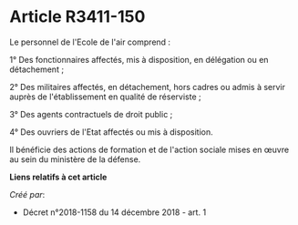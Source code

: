 # Article R3411-150

Le personnel de l'Ecole de l'air comprend :

1° Des fonctionnaires affectés, mis à disposition, en délégation ou en détachement ;

2° Des militaires affectés, en détachement, hors cadres ou admis à servir auprès de l'établissement en qualité de
réserviste ;

3° Des agents contractuels de droit public ;

4° Des ouvriers de l'Etat affectés ou mis à disposition.

Il bénéficie des actions de formation et de l'action sociale mises en œuvre au sein du ministère de la défense.

**Liens relatifs à cet article**

_Créé par_:

  - Décret n°2018-1158 du 14 décembre 2018 - art. 1
